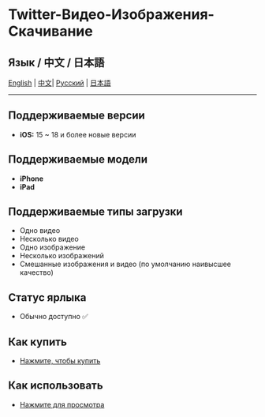 # Twitter-Видео-Изображения-Скачивание

## Язык / 中文 / 日本語

[English](../README.md) | [中文](README.zh.md)| [Русский](README.ru.md) | [日本語](README.ja.md)

---
## Поддерживаемые версии
- **iOS:** 15 ~ 18 и более новые версии

## Поддерживаемые модели
- **iPhone**
- **iPad**

## Поддерживаемые типы загрузки
- Одно видео
- Несколько видео
- Одно изображение
- Несколько изображений
- Смешанные изображения и видео (по умолчанию наивысшее качество)

## Статус ярлыка
- Обычно доступно ✅

## Как купить
- [Нажмите, чтобы купить](https://buymeacoffee.com/suxia/e/301327)

## Как использовать
- [Нажмите для просмотра](https://fengguo.pages.dev/pages/twitter-dl)
